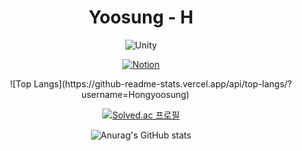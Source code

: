  <div align="center"><sdfdf> 
 
 # Yoosung - H
 ![Unity](https://img.shields.io/badge/unity-%23000000.svg?style=for-the-badge&logo=unity&logoColor=white)
 
 [![Notion](https://img.shields.io/badge/Notion-%23000000.svg?style=for-the-badge&logo=notion&logoColor=white)](https://hyss.notion.site/ad5e63e6f19b42979cfd720c304acbee?v=3d131c1826c741ed8930b6329cd3880a)
 
 <div align="center"><sdfdf> 
 
 ![Top Langs](https://github-readme-stats.vercel.app/api/top-langs/?username=Hongyoosung)
 

  [![Solved.ac
프로필](http://mazassumnida.wtf/api/generate_badge?boj={hys8623})](https://solved.ac/{handle})
  
![Anurag's GitHub stats](https://github-readme-stats.vercel.app/api?username=Hongyoosung&show_icons=true&theme=dark)


